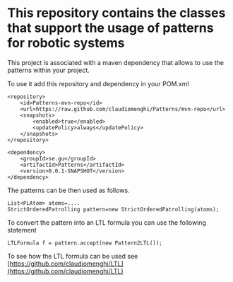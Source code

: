 # This repository contains the classes that support the usage of patterns for robotic systems

This project is associated with a maven dependency that allows to use the patterns within your project.

To use it add this repository and dependency in your POM.xml

```
<repository>
	<id>Patterns-mvn-repo</id>
	<url>https://raw.github.com/claudiomenghi/Patterns/mvn-repo</url>
	<snapshots>
		<enabled>true</enabled>
		<updatePolicy>always</updatePolicy>
	</snapshots>
</repository>

<dependency>
	<groupId>se.gu</groupId>
	<artifactId>Patterns</artifactId>
	<version>0.0.1-SNAPSHOT</version>
</dependency>
```

The patterns can be then used as follows.

```
List<PLAtom> atoms=....
StrictOrderedPatrolling pattern=new StrictOrderedPatrolling(atoms);
```

To convert the pattern into an LTL formula you can use the following statement

```
LTLFormula f = pattern.accept(new Pattern2LTL());
```

To see how the LTL formula can be used see [https://github.com/claudiomenghi/LTL](https://github.com/claudiomenghi/LTL)